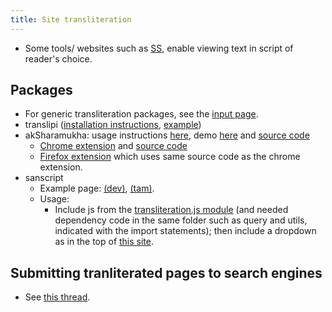 ```yaml
---
title: Site transliteration
---
```


- Some tools/ websites such as [SS](http://stotrasamhita.net/wiki/Main_Page), enable viewing text in script of reader's choice.

## Packages
- For generic transliteration packages, see the [input page](../../input/).
- translipi ([installation instructions](https://github.com/srikanthsubra/translipi), [example](http://stotrasamhita.net/wiki/Aditya_Hrdayam))
- akSharamukha: usage instructions [here](http://aksharamukha.appspot.com/plugin), demo [here](http://www.virtualvinodh.com/aksharamkh/demo.html) and [source code](https://github.com/virtualvinodh/aksharamukha/tree/master/aksharamukha-web-plugin)
  - [Chrome extension](https://chrome.google.com/webstore/detail/aksharamukha-script-conve/nahdihjmpjlifenlocchbokbnpoifpho) and [source code](https://github.com/virtualvinodh/aksharamukha/tree/master/aksharamukha-chrome-extension)
  - [Firefox extension](
https://addons.mozilla.org/addon/aksharamukha-script-converter/) which uses same source code as the chrome extension.
- sanscript
  - Example page: [(dev)](https://vishvAsa.github.io/saMskAra/mantra/misc-devas/paravastu-saama/Aruhan/?&translitration_target=devanagari), [(tam)](https://vishvAsa.github.io/saMskAra/mantra/misc-devas/paravastu-saama/Aruhan/?&translitration_target=tamil).
  - Usage:
    - Include js from the [transliteration.js module](https://github.com/sanskrit-coders/sanskrit-documentation-theme-hugo/blob/master/webpack_src/js/transliteration.js) (and needed dependency code in the same folder such as query and utils, indicated with the import statements); then include a dropdown as in the top of [this site](https://vishvAsa.github.io/saMskAra/mantra/misc-devas/paravastu-saama/Aruhan/?&translitration_target=devanagari).

## Submitting tranliterated pages to search engines
- See [this thread](https://groups.google.com/forum/#!topic/sanskrit-programmers/bFnS0PsoDa4).
